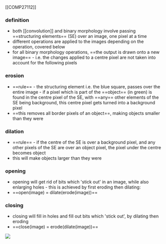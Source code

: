 [[COMP27112]]

### definition
- both [[convolution]] and binary morphology involve passing ==structuring elements== (SE) over an image, one pixel at a time
- different operations are applied to the images depending on the operation, covered below
- for all binary morphology operations, ==the output is drawn onto a new image== - i.e. the changes applied to a centre pixel are not taken into account for the following pixels

### erosion
- ==rule== - the structuring element i.e. the blue square, passes over the entire image - if a pixel which is part of the ==object== (in green) is found in the centre pixel of the SE, with ==any== other elements of the SE being background, this centre pixel gets turned into a background pixel
- ==this removes all border pixels of an object==, making objects smaller than they were

### dilation
- ==rule== - if the centre of the SE is over a background pixel, and any other pixels of the SE are over an object pixel, the pixel under the centre becomes object
- this will make objects larger than they were

### opening
- opening will get rid of bits which 'stick out' in an image, while also enlarging holes - this is achieved by first eroding then dilating:
- ==open(image) = dilate(erode(image))==

### closing
- closing will fill in holes and fill out bits which 'stick out', by dilating then eroding
- ==close(image) = erode(dilate(image))==

![](https://i.imgur.com/iUCQ1dF.png)

